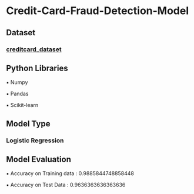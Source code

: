 # Credit-Card-Fraud-Detection-Model

## Dataset
### [creditcard_dataset](https://www.kaggle.com/mlg-ulb/creditcardfraud?select=creditcard.csv)

## Python Libraries
▪ Numpy

▪ Pandas

▪ Scikit-learn

## Model Type
### Logistic Regression


## Model Evaluation
▪ Accuracy on Training data :  0.9885844748858448

▪ Accuracy on Test Data :  0.9636363636363636
